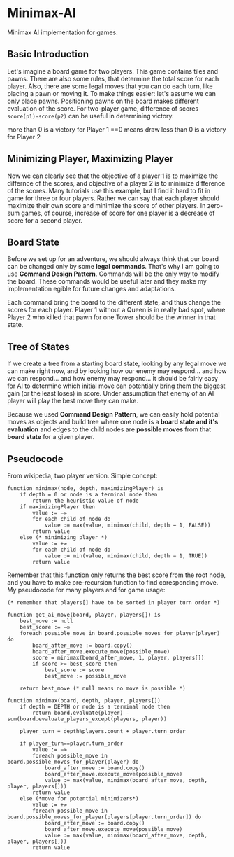 # Minimax-AI

Minimax AI implementation for games.

## Basic Introduction
Let's imagine a board game for two players. This game contains tiles and pawns. There are also some rules, that determine the total score for each player.
Also, there are some legal moves that you can do each turn, like placing a pawn or moving it. To make things easier: let's assume we can only place pawns.
Positioning pawns on the board makes different evaluation of the score. For two-player game, difference of scores `score(p1)-score(p2)` can be useful in determining victory.

more than 0 is a victory for Player 1
==0 means draw
less than 0 is a victory for Player 2

## Minimizing Player, Maximizing Player

Now we can clearly see that the objective of a player 1 is to maximize the differnce of the scores, and objective of a player 2 is to minimize difference of the scores. Many tutorials use this example, but I find it hard to fit in game for three or four players. Rather we can say that each player should maximize their own score and minimize the score of other players. In zero-sum games, of course, increase of score for one player is a decrease of score for a second player.

## Board State

Before we set up for an adventure, we should always think that our board can be changed only by some **legal commands**. That's why I am going to use **Command Design Pattern**. Commands will be the only way to modify the board. These commands would be useful later and they make my implementation egible for future changes and adaptations.

Each command bring the board to the different state, and thus change the scores for each player. 
Player 1 without a Queen is in really bad spot, where Player 2 who killed that pawn for one Tower should be the winner in that state.

## Tree of States

If we create a tree from a starting board state, looking by any legal move we can make right now, and by looking how our enemy may respond... and how we can respond... and how enemy may respond... it should be fairly easy for AI to determine which initial move can potentially bring them the biggest gain (or the least loses) in score. Under assumption that enemy of an AI player will play the best move they can make. 

Because we used **Command Design Pattern**, we can easily hold potential moves as objects and build tree where one node is a **board state and it's evaluation** and edges to the child nodes are **possible moves** from that **board state** for a given player.

## Pseudocode

From wikipedia, two player version. Simple concept:

```
function minimax(node, depth, maximizingPlayer) is
    if depth = 0 or node is a terminal node then
        return the heuristic value of node
    if maximizingPlayer then
        value := −∞
        for each child of node do
            value := max(value, minimax(child, depth − 1, FALSE))
        return value
    else (* minimizing player *)
        value := +∞
        for each child of node do
            value := min(value, minimax(child, depth − 1, TRUE))
        return value
```
Remember that this function only returns the best score from the root node, and you have to make pre-recursion function to find coresponding move.
My pseudocode for many players and for game usage:

```
(* remember that players[] have to be sorted in player turn order *)

function get_ai_move(board, player, players[]) is
    best_move := null
    best_score := −∞
    foreach possible_move in board.possible_moves_for_player(player) do
        board_after_move := board.copy()
        board_after_move.execute_move(possible_move)
        score = minimax(board_after_move, 1, player, players[])
        if score >= best_score then
            best_score := score
            best_move := possible_move
            
    return best_move (* null means no move is possible *)
    
function minimax(board, depth, player, players[])
    if depth = DEPTH or node is a terminal node then
        return board.evaluate(player) - sum(board.evaluate_players_except(players, player))
    
    player_turn = depth%players.count + player.turn_order
        
    if player_turn==player.turn_order
        value := −∞
        foreach possible_move in board.possible_moves_for_player(player) do
            board_after_move := board.copy()
            board_after_move.execute_move(possible_move)
            value := max(value, minimax(board_after_move, depth, player, players[]))
        return value
    else (*move for potential minimizers*)
        value := +∞
        foreach possible_move in board.possible_moves_for_player(players[player.turn_order]) do
            board_after_move := board.copy()
            board_after_move.execute_move(possible_move)
            value := max(value, minimax(board_after_move, depth, player, players[]))
        return value
    
```
        
